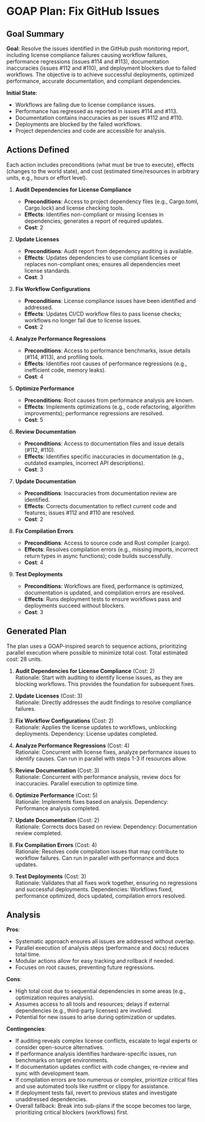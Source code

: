 # GOAP Plan: Fix GitHub Issues

## Goal Summary
**Goal**: Resolve the issues identified in the GitHub push monitoring report, including license compliance failures causing workflow failures, performance regressions (issues #114 and #113), documentation inaccuracies (issues #112 and #110), and deployment blockers due to failed workflows. The objective is to achieve successful deployments, optimized performance, accurate documentation, and compliant dependencies.

**Initial State**: 
- Workflows are failing due to license compliance issues.
- Performance has regressed as reported in issues #114 and #113.
- Documentation contains inaccuracies as per issues #112 and #110.
- Deployments are blocked by the failed workflows.
- Project dependencies and code are accessible for analysis.

## Actions Defined
Each action includes preconditions (what must be true to execute), effects (changes to the world state), and cost (estimated time/resources in arbitrary units, e.g., hours or effort level).

1. **Audit Dependencies for License Compliance**
   - **Preconditions**: Access to project dependency files (e.g., Cargo.toml, Cargo.lock) and license checking tools.
   - **Effects**: Identifies non-compliant or missing licenses in dependencies; generates a report of required updates.
   - **Cost**: 2

2. **Update Licenses**
   - **Preconditions**: Audit report from dependency auditing is available.
   - **Effects**: Updates dependencies to use compliant licenses or replaces non-compliant ones; ensures all dependencies meet license standards.
   - **Cost**: 3

3. **Fix Workflow Configurations**
   - **Preconditions**: License compliance issues have been identified and addressed.
   - **Effects**: Updates CI/CD workflow files to pass license checks; workflows no longer fail due to license issues.
   - **Cost**: 2

4. **Analyze Performance Regressions**
   - **Preconditions**: Access to performance benchmarks, issue details (#114, #113), and profiling tools.
   - **Effects**: Identifies root causes of performance regressions (e.g., inefficient code, memory leaks).
   - **Cost**: 4

5. **Optimize Performance**
   - **Preconditions**: Root causes from performance analysis are known.
   - **Effects**: Implements optimizations (e.g., code refactoring, algorithm improvements); performance regressions are resolved.
   - **Cost**: 5

6. **Review Documentation**
   - **Preconditions**: Access to documentation files and issue details (#112, #110).
   - **Effects**: Identifies specific inaccuracies in documentation (e.g., outdated examples, incorrect API descriptions).
   - **Cost**: 3

7. **Update Documentation**
   - **Preconditions**: Inaccuracies from documentation review are identified.
   - **Effects**: Corrects documentation to reflect current code and features; issues #112 and #110 are resolved.
   - **Cost**: 2

8. **Fix Compilation Errors**
   - **Preconditions**: Access to source code and Rust compiler (cargo).
   - **Effects**: Resolves compilation errors (e.g., missing imports, incorrect return types in async functions); code builds successfully.
   - **Cost**: 4

9. **Test Deployments**
   - **Preconditions**: Workflows are fixed, performance is optimized, documentation is updated, and compilation errors are resolved.
   - **Effects**: Runs deployment tests to ensure workflows pass and deployments succeed without blockers.
   - **Cost**: 3

## Generated Plan
The plan uses a GOAP-inspired search to sequence actions, prioritizing parallel execution where possible to minimize total cost. Total estimated cost: 28 units.

1. **Audit Dependencies for License Compliance** (Cost: 2)  
   Rationale: Start with auditing to identify license issues, as they are blocking workflows. This provides the foundation for subsequent fixes.

2. **Update Licenses** (Cost: 3)  
   Rationale: Directly addresses the audit findings to resolve compliance failures.

3. **Fix Workflow Configurations** (Cost: 2)  
   Rationale: Applies the license updates to workflows, unblocking deployments. Dependency: License updates completed.

4. **Analyze Performance Regressions** (Cost: 4)  
   Rationale: Concurrent with license fixes, analyze performance issues to identify causes. Can run in parallel with steps 1-3 if resources allow.

5. **Review Documentation** (Cost: 3)  
   Rationale: Concurrent with performance analysis, review docs for inaccuracies. Parallel execution to optimize time.

6. **Optimize Performance** (Cost: 5)  
   Rationale: Implements fixes based on analysis. Dependency: Performance analysis completed.

7. **Update Documentation** (Cost: 2)  
   Rationale: Corrects docs based on review. Dependency: Documentation review completed.

8. **Fix Compilation Errors** (Cost: 4)  
   Rationale: Resolves code compilation issues that may contribute to workflow failures. Can run in parallel with performance and docs updates.

9. **Test Deployments** (Cost: 3)  
   Rationale: Validates that all fixes work together, ensuring no regressions and successful deployments. Dependencies: Workflows fixed, performance optimized, docs updated, compilation errors resolved.

## Analysis
**Pros**:
- Systematic approach ensures all issues are addressed without overlap.
- Parallel execution of analysis steps (performance and docs) reduces total time.
- Modular actions allow for easy tracking and rollback if needed.
- Focuses on root causes, preventing future regressions.

**Cons**:
- High total cost due to sequential dependencies in some areas (e.g., optimization requires analysis).
- Assumes access to all tools and resources; delays if external dependencies (e.g., third-party licenses) are involved.
- Potential for new issues to arise during optimization or updates.

**Contingencies**:
- If auditing reveals complex license conflicts, escalate to legal experts or consider open-source alternatives.
- If performance analysis identifies hardware-specific issues, run benchmarks on target environments.
- If documentation updates conflict with code changes, re-review and sync with development team.
- If compilation errors are too numerous or complex, prioritize critical files and use automated tools like rustfmt or clippy for assistance.
- If deployment tests fail, revert to previous states and investigate unaddressed dependencies.
- Overall fallback: Break into sub-plans if the scope becomes too large, prioritizing critical blockers (workflows) first.